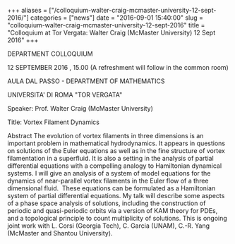 +++
aliases = ["/colloquium-walter-craig-mcmaster-university-12-sept-2016/"]
categories = ["news"]
date = "2016-09-01 15:40:00"
slug = "colloquium-walter-craig-mcmaster-university-12-sept-2016"
title = "Colloquium at Tor Vergata: Walter Craig (McMaster University) 12 Sept 2016"
+++

DEPARTMENT COLLOQUIUM

12 SEPTEMBER 2016 , 15.00 (A refreshment will follow in the common room)

AULA DAL PASSO - DEPARTMENT OF MATHEMATICS

UNIVERSITA' DI ROMA "TOR VERGATA"

Speaker: Prof. Walter Craig (McMaster University)

Title: Vortex Filament Dynamics

Abstract The evolution of vortex filaments in three dimensions is an
important problem in mathematical hydrodynamics. It appears in questions
on solutions of the Euler equations as well as in the fine structure
of vortex filamentation in a superfluid. It is also a setting in the
analysis of partial differential equations with a compelling analogy
to Hamiltonian dynamical systems. I will give an analysis of a system
of model equations for the dynamics of near-parallel vortex filaments in
the Euler flow of a three dimensional fluid.  These equations can be
formulated as a Hamiltonian system of partial differential equations. My
talk will describe some aspects of a phase space analysis of
solutions, including the construction of periodic and quasi-periodic
orbits via a version of KAM theory for PDEs, and a topological principle
to count multiplicity of solutions. This is ongoing joint work with L.
Corsi (Georgia Tech), C. Garcia (UNAM), C.-R. Yang (McMaster and Shantou
University).
